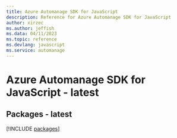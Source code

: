 ```yaml
---
title: Azure Automanage SDK for JavaScript
description: Reference for Azure Automanage SDK for JavaScript
author: xirzec
ms.author: jeffish
ms.data: 04/11/2023
ms.topic: reference
ms.devlang: javascript
ms.service: automanage
---
```

# Azure Automanage SDK for JavaScript - latest
## Packages - latest
[!INCLUDE [packages](automanage-index.md)]